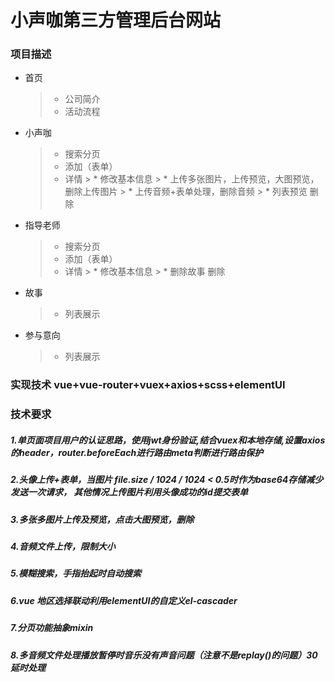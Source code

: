 # 小声咖第三方管理后台网站

### 项目描述
* 首页
	> * 公司简介
	> * 活动流程
* 小声咖
	> * 搜索分页
	> * 添加（表单）
	> * 详情
		> * 修改基本信息
		> * 上传多张图片，上传预览，大图预览，删除上传图片
		> * 上传音频+表单处理，删除音频
		> * 列表预览
	删除
* 指导老师
	> * 搜索分页
	> * 添加（表单）
	> * 详情
		> * 修改基本信息
		> * 删除故事
	删除
* 故事
	> * 列表展示
* 参与意向
	> * 列表展示
### 实现技术 vue+vue-router+vuex+axios+scss+elementUI
### 技术要求
##### 1.单页面项目用户的认证思路，使用jwt身份验证,结合vuex和本地存储,设置axios的header，router.beforeEach进行路由meta判断进行路由保护
##### 2.头像上传+表单，当图片 file.size / 1024 / 1024 < 0.5时作为base64存储减少发送一次请求， 其他情况上传图片利用头像成功的id提交表单
##### 3.多张多图片上传及预览，点击大图预览，删除
##### 4.音频文件上传，限制大小
##### 5.模糊搜索，手指抬起时自动搜索
##### 6.vue 地区选择联动利用elementUI的自定义el-cascader
##### 7.分页功能抽象mixin
##### 8.多音频文件处理播放暂停时音乐没有声音问题（注意不是replay()的问题）30延时处理
